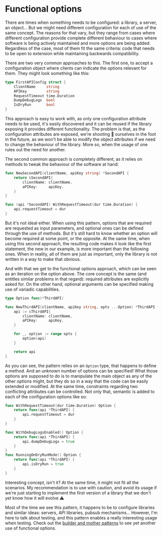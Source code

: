# Functional options

There are times when something needs to be configured: a library, a server, an object... But we might need different
configuration for each of use of the same concept. The reasons for that vary, but they range from cases where different
configuration provide complete different behaviour to cases where software is being actively maintained and more options
are being added. Regardless of the case, most of them fit the same criteria: code that needs to be open to extension
while maintaining backwards compatibility.

There are two very common approaches to this. The first one, to accept a configuration object where clients can
indicate the options relevant for them. They might look something like this:

```go
type FirstAPIConfig struct {
    ClientName     string
    APIKey         string
    RequestTimeout time.Duration
    DumpDebugLogs  bool
    IsDryRun       bool
}
```

This approach is easy to work with, as only one configuration attribute needs to be used, it's easily discovered and
it can be reused if the library exposing it provides different functionality.
The problem is that, as the configuration attributes are exposed, we're shooting 🔫 ourselves in the foot in the
future, as we won't be able to modify the object attributes if we need to change the behaviour of the library.
More so, when the usage of one rules out the need for another.

The second common approach is completely different, as it relies on methods to tweak the behaviour of the software
at hand:

```go
func NewSecondAPI(clientName, apiKey string) *SecondAPI {
    return &SecondAPI{
        clientName: clientName,
        aPIKey:     apiKey,
    }
}

func (api *SecondAPI) WithRequestTimeout(dur time.Duration) {
    api.requestTimeout = dur
}
```

But it's not ideal either. When using this pattern, options that are required are requested as input parameters,
and optional ones can be defined through the use of methods.
But it's still hard to know whether an option will become required at some point, or the opposite.
At the same time, when using this second approach, the resulting code makes it look like the first statement,
the new in our example, is more important than the following ones.
When in reality, all of them are just as important, only the library is not written in a way to make that obvious.

And with that we get to the functional options approach, which can be seen as an iteration on the option above.
The core concept is the same (and entitles similar problems in that regard): required attributes are explicitly
asked for. On the other hand, optional arguments can be specified making use of variadic capabilities.

```go
type Option func(*ThirdAPI)

func NewThirdAPI(clientName, apiKey string, opts ...Option) *ThirdAPI {
    api := &ThirdAPI{
        clientName: clientName,
        aPIKey:     apiKey,
    }

    for _, option := range opts {
        option(api)
    }

    return api
}
```

As you can see, the pattern relies on an `Option` type, that happens to define a method.
And an unknown number of options can be specified! What those options are supposed to do is to manipulate the main
object as any of the other options might, but they do so in a way that the code can be easily extended or modified.
At the same time, constraints regarding two conflicting attributes can be controlled.
Not only that, semantic is added to each of the configuration options like so:

```go
func WithRequestTimeout(dur time.Duration) Option {
    return func(api *ThirdAPI) {
        api.requestTimeout = dur
    }
}

func WithDebugLogsEnabled() Option {
    return func(api *ThirdAPI) {
        api.dumpDebugLogs = true
    }
}
func RunningOnDryRunMode() Option {
    return func(api *ThirdAPI) {
        api.isDryRun = true
    }
}
```

Interesting concept, isn't it? At the same time, it might not fit all the scenarios.
My recommendation is to use with caution, and avoid its usage if we're just starting to implement the first version of
a library that we don't yet know how it will evolve ⚠️

Most of the time we see this pattern, it happens to be to configure libraries and similar ideas:
servers, API libraries, pubsub mechanisms...
However, I'm here to talk about testing, and this pattern enables a really interesting usage when testing.
Check out the [builder and mother patterns][builder-mother] to see yet another use of functional options.

[builder-mother]: ../builder-mother
